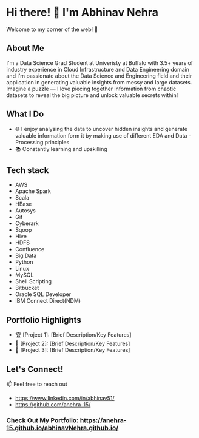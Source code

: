 # Hi there! 👋 I'm Abhinav Nehra

Welcome to my corner of the web! 🚀

## About Me
I'm a Data Science Grad Student at Univeristy at Buffalo with 3.5+ years of industry experience in Cloud Infrastructure and Data Engineering domain and I'm passionate about the Data Science and Engineering field and their application in generating valuable insights from messy and large datasets. Imagine a puzzle — I love piecing together information from chaotic datasets to reveal the big picture and unlock valuable secrets within!

## What I Do
- 🌐 I enjoy analysing the data to uncover hidden insights and generate valuable information form it by making use of different EDA and Data - Processing principles
- 📚 Constantly learning and upskilling

## Tech stack
- AWS
- Apache Spark
- Scala
- HBase 
- Autosys
- Git
- Cyberark
- Sqoop
- Hive
- HDFS
- Confluence
- Big Data
- Python
- Linux
- MySQL
- Shell Scripting
- Bitbucket
- Oracle SQL Developer
- IBM Connect Direct(NDM)

## Portfolio Highlights
- 🏆 [Project 1]: [Brief Description/Key Features]
- 🌟 [Project 2]: [Brief Description/Key Features]
- 🎨 [Project 3]: [Brief Description/Key Features]

## Let's Connect!
📫 Feel free to reach out
- https://www.linkedin.com/in/abhinav51/
- https://github.com/anehra-15/

### Check Out My Portfolio: https://anehra-15.github.io/abhinavNehra.github.io/
